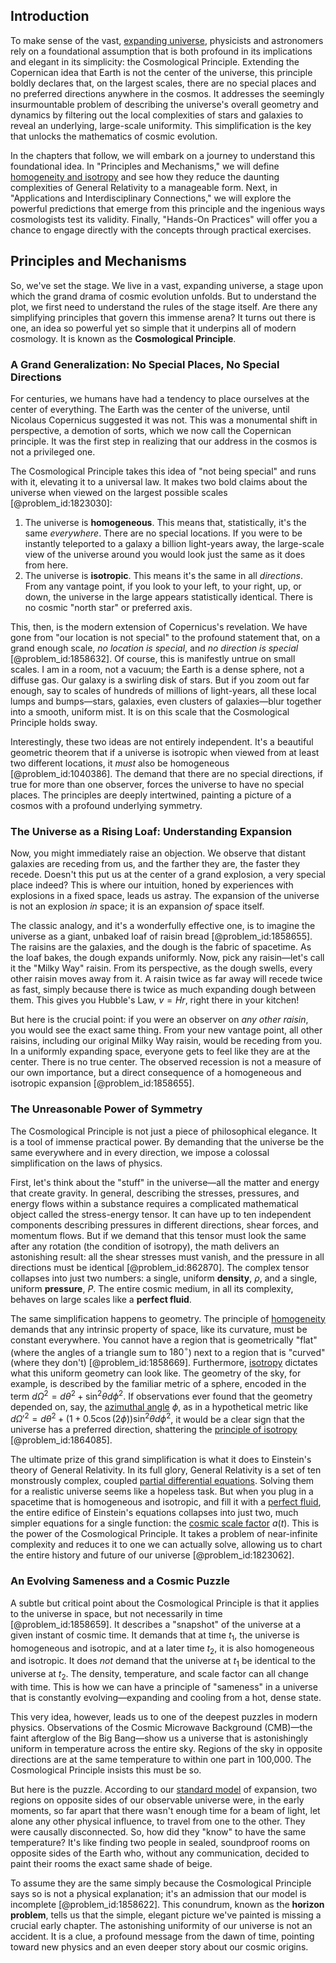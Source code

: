 ## Introduction
To make sense of the vast, [expanding universe](@article_id:160948), physicists and astronomers rely on a foundational assumption that is both profound in its implications and elegant in its simplicity: the Cosmological Principle. Extending the Copernican idea that Earth is not the center of the universe, this principle boldly declares that, on the largest scales, there are no special places and no preferred directions anywhere in the cosmos. It addresses the seemingly insurmountable problem of describing the universe's overall geometry and dynamics by filtering out the local complexities of stars and galaxies to reveal an underlying, large-scale uniformity. This simplification is the key that unlocks the mathematics of cosmic evolution.

In the chapters that follow, we will embark on a journey to understand this foundational idea. In "Principles and Mechanisms," we will define [homogeneity and isotropy](@article_id:157842) and see how they reduce the daunting complexities of General Relativity to a manageable form. Next, in "Applications and Interdisciplinary Connections," we will explore the powerful predictions that emerge from this principle and the ingenious ways cosmologists test its validity. Finally, "Hands-On Practices" will offer you a chance to engage directly with the concepts through practical exercises.

## Principles and Mechanisms

So, we've set the stage. We live in a vast, expanding universe, a stage upon which the grand drama of cosmic evolution unfolds. But to understand the plot, we first need to understand the rules of the stage itself. Are there any simplifying principles that govern this immense arena? It turns out there is one, an idea so powerful yet so simple that it underpins all of modern cosmology. It is known as the **Cosmological Principle**.

### A Grand Generalization: No Special Places, No Special Directions

For centuries, we humans have had a tendency to place ourselves at the center of everything. The Earth was the center of the universe, until Nicolaus Copernicus suggested it was not. This was a monumental shift in perspective, a demotion of sorts, which we now call the Copernican principle. It was the first step in realizing that our address in the cosmos is not a privileged one.

The Cosmological Principle takes this idea of "not being special" and runs with it, elevating it to a universal law. It makes two bold claims about the universe when viewed on the largest possible scales [@problem_id:1823030]:

1.  The universe is **homogeneous**. This means that, statistically, it's the same *everywhere*. There are no special locations. If you were to be instantly teleported to a galaxy a billion light-years away, the large-scale view of the universe around you would look just the same as it does from here.
2.  The universe is **isotropic**. This means it's the same in all *directions*. From any vantage point, if you look to your left, to your right, up, or down, the universe in the large appears statistically identical. There is no cosmic "north star" or preferred axis.

This, then, is the modern extension of Copernicus's revelation. We have gone from "our location is not special" to the profound statement that, on a grand enough scale, *no location is special*, and *no direction is special* [@problem_id:1858632]. Of course, this is manifestly untrue on small scales. I am in a room, not a vacuum; the Earth is a dense sphere, not a diffuse gas. Our galaxy is a swirling disk of stars. But if you zoom out far enough, say to scales of hundreds of millions of light-years, all these local lumps and bumps—stars, galaxies, even clusters of galaxies—blur together into a smooth, uniform mist. It is on this scale that the Cosmological Principle holds sway.

Interestingly, these two ideas are not entirely independent. It's a beautiful geometric theorem that if a universe is isotropic when viewed from at least two different locations, it *must* also be homogeneous [@problem_id:1040386]. The demand that there are no special directions, if true for more than one observer, forces the universe to have no special places. The principles are deeply intertwined, painting a picture of a cosmos with a profound underlying symmetry.

### The Universe as a Rising Loaf: Understanding Expansion

Now, you might immediately raise an objection. We observe that distant galaxies are receding from us, and the farther they are, the faster they recede. Doesn't this put us at the center of a grand explosion, a very special place indeed? This is where our intuition, honed by experiences with explosions in a fixed space, leads us astray. The expansion of the universe is not an explosion *in* space; it is an expansion *of* space itself.

The classic analogy, and it's a wonderfully effective one, is to imagine the universe as a giant, unbaked loaf of raisin bread [@problem_id:1858655]. The raisins are the galaxies, and the dough is the fabric of spacetime. As the loaf bakes, the dough expands uniformly. Now, pick any raisin—let's call it the "Milky Way" raisin. From its perspective, as the dough swells, every other raisin moves away from it. A raisin twice as far away will recede twice as fast, simply because there is twice as much expanding dough between them. This gives you Hubble's Law, $v = H r$, right there in your kitchen!

But here is the crucial point: if you were an observer on *any other raisin*, you would see the exact same thing. From your new vantage point, all other raisins, including our original Milky Way raisin, would be receding from you. In a uniformly expanding space, everyone gets to feel like they are at the center. There is no true center. The observed recession is not a measure of our own importance, but a direct consequence of a homogeneous and isotropic expansion [@problem_id:1858655].

### The Unreasonable Power of Symmetry

The Cosmological Principle is not just a piece of philosophical elegance. It is a tool of immense practical power. By demanding that the universe be the same everywhere and in every direction, we impose a colossal simplification on the laws of physics.

First, let's think about the "stuff" in the universe—all the matter and energy that create gravity. In general, describing the stresses, pressures, and energy flows within a substance requires a complicated mathematical object called the stress-energy tensor. It can have up to ten independent components describing pressures in different directions, shear forces, and momentum flows. But if we demand that this tensor must look the same after any rotation (the condition of isotropy), the math delivers an astonishing result: all the shear stresses must vanish, and the pressure in all directions must be identical [@problem_id:862870]. The complex tensor collapses into just two numbers: a single, uniform **density**, $\rho$, and a single, uniform **pressure**, $P$. The entire cosmic medium, in all its complexity, behaves on large scales like a **perfect fluid**.

The same simplification happens to geometry. The principle of [homogeneity](@article_id:152118) demands that any intrinsic property of space, like its curvature, must be constant everywhere. You cannot have a region that is geometrically "flat" (where the angles of a triangle sum to $180^\circ$) next to a region that is "curved" (where they don't) [@problem_id:1858669]. Furthermore, [isotropy](@article_id:158665) dictates what this uniform geometry can look like. The geometry of the sky, for example, is described by the familiar metric of a sphere, encoded in the term $d\Omega^2 = d\theta^2 + \sin^2\theta d\phi^2$. If observations ever found that the geometry depended on, say, the [azimuthal angle](@article_id:163517) $\phi$, as in a hypothetical metric like $d\Omega'^2 = d\theta^2 + (1 + 0.5\cos(2\phi))\sin^2\theta d\phi^2$, it would be a clear sign that the universe has a preferred direction, shattering the [principle of isotropy](@article_id:199900) [@problem_id:1864085].

The ultimate prize of this grand simplification is what it does to Einstein's theory of General Relativity. In its full glory, General Relativity is a set of ten monstrously complex, coupled [partial differential equations](@article_id:142640). Solving them for a realistic universe seems like a hopeless task. But when you plug in a spacetime that is homogeneous and isotropic, and fill it with a [perfect fluid](@article_id:161415), the entire edifice of Einstein's equations collapses into just two, much simpler equations for a single function: the [cosmic scale factor](@article_id:161356) $a(t)$. This is the power of the Cosmological Principle. It takes a problem of near-infinite complexity and reduces it to one we can actually solve, allowing us to chart the entire history and future of our universe [@problem_id:1823062].

### An Evolving Sameness and a Cosmic Puzzle

A subtle but critical point about the Cosmological Principle is that it applies to the universe in space, but not necessarily in time [@problem_id:1858659]. It describes a "snapshot" of the universe at a given instant of cosmic time. It demands that at time $t_1$, the universe is homogeneous and isotropic, and at a later time $t_2$, it is also homogeneous and isotropic. It does *not* demand that the universe at $t_1$ be identical to the universe at $t_2$. The density, temperature, and scale factor can all change with time. This is how we can have a principle of "sameness" in a universe that is constantly evolving—expanding and cooling from a hot, dense state.

This very idea, however, leads us to one of the deepest puzzles in modern physics. Observations of the Cosmic Microwave Background (CMB)—the faint afterglow of the Big Bang—show us a universe that is astonishingly uniform in temperature across the entire sky. Regions of the sky in opposite directions are at the same temperature to within one part in 100,000. The Cosmological Principle insists this must be so.

But here is the puzzle. According to our [standard model](@article_id:136930) of expansion, two regions on opposite sides of our observable universe were, in the early moments, so far apart that there wasn't enough time for a beam of light, let alone any other physical influence, to travel from one to the other. They were causally disconnected. So, how did they "know" to have the same temperature? It's like finding two people in sealed, soundproof rooms on opposite sides of the Earth who, without any communication, decided to paint their rooms the exact same shade of beige.

To assume they are the same simply because the Cosmological Principle says so is not a physical explanation; it's an admission that our model is incomplete [@problem_id:1858622]. This conundrum, known as the **horizon problem**, tells us that the simple, elegant picture we've painted is missing a crucial early chapter. The astonishing uniformity of our universe is not an accident. It is a clue, a profound message from the dawn of time, pointing toward new physics and an even deeper story about our cosmic origins.